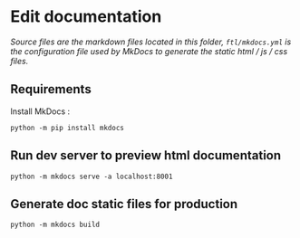 # Edit documentation

_Source files are the markdown files located in this folder, `ftl/mkdocs.yml` is the configuration file used by MkDocs to generate the static html / js / css files._

## Requirements

Install MkDocs :

    python -m pip install mkdocs

## Run dev server to preview html documentation

    python -m mkdocs serve -a localhost:8001

## Generate doc static files for production

    python -m mkdocs build

